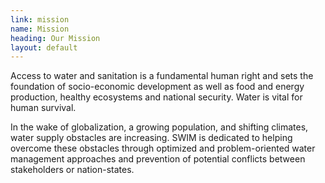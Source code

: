 ```yaml
---
link: mission
name: Mission
heading: Our Mission
layout: default
---
```


Access to water and sanitation is a fundamental human right and sets the foundation of socio-economic development as well as food and energy production, healthy ecosystems and national security. Water is vital for human survival. 

In the wake of globalization, a growing population, and shifting climates, water supply obstacles are increasing. SWIM is dedicated to helping overcome these obstacles through optimized and problem-oriented water management approaches and prevention of potential conflicts between stakeholders or nation-states. 
